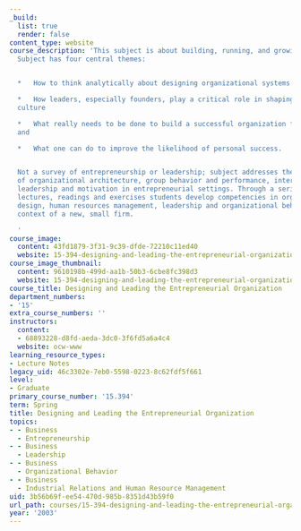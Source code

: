```yaml
---
_build:
  list: true
  render: false
content_type: website
course_description: 'This subject is about building, running, and growing an organization.
  Subject has four central themes:


  *   How to think analytically about designing organizational systems

  *   How leaders, especially founders, play a critical role in shaping an organization''s
  culture

  *   What really needs to be done to build a successful organization for the long-term
  and

  *   What one can do to improve the likelihood of personal success.


  Not a survey of entrepreneurship or leadership; subject addresses the principles
  of organizational architecture, group behavior and performance, interpersonal influence,
  leadership and motivation in entrepreneurial settings. Through a series of cases,
  lectures, readings and exercises students develop competencies in organizational
  design, human resources management, leadership and organizational behavior in the
  context of a new, small firm.

  '
course_image:
  content: 43fd1879-3f31-9c39-dfde-72210c11ed40
  website: 15-394-designing-and-leading-the-entrepreneurial-organization-spring-2003
course_image_thumbnail:
  content: 9610198b-499d-aa1b-50b3-6cbe8fc398d3
  website: 15-394-designing-and-leading-the-entrepreneurial-organization-spring-2003
course_title: Designing and Leading the Entrepreneurial Organization
department_numbers:
- '15'
extra_course_numbers: ''
instructors:
  content:
  - 68893228-d8fd-aeda-3dc0-3f6fd5a6a4c4
  website: ocw-www
learning_resource_types:
- Lecture Notes
legacy_uid: 46c3302e-7eb0-5598-0223-8c62fdf5f661
level:
- Graduate
primary_course_number: '15.394'
term: Spring
title: Designing and Leading the Entrepreneurial Organization
topics:
- - Business
  - Entrepreneurship
- - Business
  - Leadership
- - Business
  - Organizational Behavior
- - Business
  - Industrial Relations and Human Resource Management
uid: 3b56b69f-ee54-470d-985b-8351d43b59f0
url_path: courses/15-394-designing-and-leading-the-entrepreneurial-organization-spring-2003
year: '2003'
---
```

